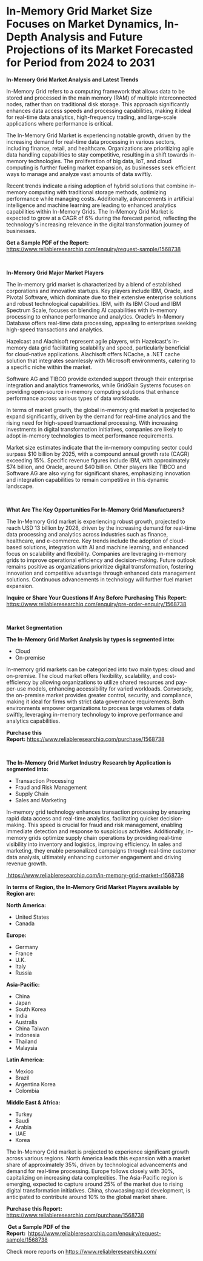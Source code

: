 <p><h1>In-Memory Grid Market Size Focuses on Market Dynamics, In-Depth Analysis and Future Projections of its Market Forecasted for Period from 2024 to 2031</h1></p><p><strong>In-Memory Grid Market Analysis and Latest Trends</strong></p>
<p><p>In-Memory Grid refers to a computing framework that allows data to be stored and processed in the main memory (RAM) of multiple interconnected nodes, rather than on traditional disk storage. This approach significantly enhances data access speeds and processing capabilities, making it ideal for real-time data analytics, high-frequency trading, and large-scale applications where performance is critical. </p><p>The In-Memory Grid Market is experiencing notable growth, driven by the increasing demand for real-time data processing in various sectors, including finance, retail, and healthcare. Organizations are prioritizing agile data handling capabilities to stay competitive, resulting in a shift towards in-memory technologies. The proliferation of big data, IoT, and cloud computing is further fueling market expansion, as businesses seek efficient ways to manage and analyze vast amounts of data swiftly.</p><p>Recent trends indicate a rising adoption of hybrid solutions that combine in-memory computing with traditional storage methods, optimizing performance while managing costs. Additionally, advancements in artificial intelligence and machine learning are leading to enhanced analytics capabilities within In-Memory Grids. The In-Memory Grid Market is expected to grow at a CAGR of 6% during the forecast period, reflecting the technology's increasing relevance in the digital transformation journey of businesses.</p></p>
<p><strong>Get a Sample PDF of the Report:&nbsp;</strong> <a href="https://www.reliableresearchiq.com/enquiry/request-sample/1568738?utm_campaign=1123&utm_medium=2&utm_source=Github&utm_content=ia&utm_term=28122024&utm_id=in-memory-grid">https://www.reliableresearchiq.com/enquiry/request-sample/1568738</a></p>
<p>&nbsp;</p>
<p><strong>In-Memory Grid Major Market Players</strong></p>
<p><p>The in-memory grid market is characterized by a blend of established corporations and innovative startups. Key players include IBM, Oracle, and Pivotal Software, which dominate due to their extensive enterprise solutions and robust technological capabilities. IBM, with its IBM Cloud and IBM Spectrum Scale, focuses on blending AI capabilities with in-memory processing to enhance performance and analytics. Oracle’s In-Memory Database offers real-time data processing, appealing to enterprises seeking high-speed transactions and analytics.</p><p>Hazelcast and Alachisoft represent agile players, with Hazelcast's in-memory data grid facilitating scalability and speed, particularly beneficial for cloud-native applications. Alachisoft offers NCache, a .NET cache solution that integrates seamlessly with Microsoft environments, catering to a specific niche within the market.</p><p>Software AG and TIBCO provide extended support through their enterprise integration and analytics frameworks, while GridGain Systems focuses on providing open-source in-memory computing solutions that enhance performance across various types of data workloads.</p><p>In terms of market growth, the global in-memory grid market is projected to expand significantly, driven by the demand for real-time analytics and the rising need for high-speed transactional processing. With increasing investments in digital transformation initiatives, companies are likely to adopt in-memory technologies to meet performance requirements.</p><p>Market size estimates indicate that the in-memory computing sector could surpass $10 billion by 2025, with a compound annual growth rate (CAGR) exceeding 15%. Specific revenue figures include IBM, with approximately $74 billion, and Oracle, around $40 billion. Other players like TIBCO and Software AG are also vying for significant shares, emphasizing innovation and integration capabilities to remain competitive in this dynamic landscape.</p></p>
<p>&nbsp;</p>
<p><strong>What Are The Key Opportunities For In-Memory Grid Manufacturers?</strong></p>
<p><p>The In-Memory Grid market is experiencing robust growth, projected to reach USD 13 billion by 2028, driven by the increasing demand for real-time data processing and analytics across industries such as finance, healthcare, and e-commerce. Key trends include the adoption of cloud-based solutions, integration with AI and machine learning, and enhanced focus on scalability and flexibility. Companies are leveraging in-memory grids to improve operational efficiency and decision-making. Future outlook remains positive as organizations prioritize digital transformation, fostering innovation and competitive advantage through enhanced data management solutions. Continuous advancements in technology will further fuel market expansion.</p></p>
<p><strong>Inquire or Share Your Questions If Any Before Purchasing This Report:</strong> <a href="https://www.reliableresearchiq.com/enquiry/pre-order-enquiry/1568738?utm_campaign=1123&utm_medium=2&utm_source=Github&utm_content=ia&utm_term=28122024&utm_id=in-memory-grid">https://www.reliableresearchiq.com/enquiry/pre-order-enquiry/1568738</a></p>
<p>&nbsp;</p>
<p><strong>Market Segmentation</strong></p>
<p><strong>The In-Memory Grid Market Analysis by types is segmented into:</strong></p>
<p><ul><li>Cloud</li><li>On-premise</li></ul></p>
<p><p>In-memory grid markets can be categorized into two main types: cloud and on-premise. The cloud market offers flexibility, scalability, and cost-efficiency by allowing organizations to utilize shared resources and pay-per-use models, enhancing accessibility for varied workloads. Conversely, the on-premise market provides greater control, security, and compliance, making it ideal for firms with strict data governance requirements. Both environments empower organizations to process large volumes of data swiftly, leveraging in-memory technology to improve performance and analytics capabilities.</p></p>
<p><strong>Purchase this Report:&nbsp;</strong><a href="https://www.reliableresearchiq.com/purchase/1568738?utm_campaign=1123&utm_medium=2&utm_source=Github&utm_content=ia&utm_term=28122024&utm_id=in-memory-grid">https://www.reliableresearchiq.com/purchase/1568738</a></p>
<p>&nbsp;</p>
<p><strong>The In-Memory Grid Market Industry Research by Application is segmented into:</strong></p>
<p><ul><li>Transaction Processing</li><li>Fraud and Risk Management</li><li>Supply Chain</li><li>Sales and Marketing</li></ul></p>
<p><p>In-memory grid technology enhances transaction processing by ensuring rapid data access and real-time analytics, facilitating quicker decision-making. This speed is crucial for fraud and risk management, enabling immediate detection and response to suspicious activities. Additionally, in-memory grids optimize supply chain operations by providing real-time visibility into inventory and logistics, improving efficiency. In sales and marketing, they enable personalized campaigns through real-time customer data analysis, ultimately enhancing customer engagement and driving revenue growth.</p></p>
<p><a href="https://www.reliableresearchiq.com/in-memory-grid-market-r1568738?utm_campaign=1123&utm_medium=2&utm_source=Github&utm_content=ia&utm_term=28122024&utm_id=in-memory-grid">&nbsp;https://www.reliableresearchiq.com/in-memory-grid-market-r1568738</a></p>
<p><strong>In terms of Region, the In-Memory Grid Market Players available by Region are:</strong></p>
<p>
    <p> <strong> North America: </strong>
        <ul>
            <li>United States</li>
            <li>Canada</li>
        </ul>
        </p> 
    <p> <strong> Europe: </strong>
        <ul>
            <li>Germany</li>
            <li>France</li>
            <li>U.K.</li>
            <li>Italy</li>
            <li>Russia</li>
        </ul>
        </p> 
    <p> <strong> Asia-Pacific: </strong>
        <ul>
            <li>China</li>
            <li>Japan</li>
            <li>South Korea</li>
            <li>India</li>
            <li>Australia</li>
            <li>China Taiwan</li>
            <li>Indonesia</li>
            <li>Thailand</li>
            <li>Malaysia</li>
        </ul>
        </p> 
    <p> <strong> Latin America: </strong>
        <ul>
            <li>Mexico</li>
            <li>Brazil</li>
            <li>Argentina Korea</li>
            <li>Colombia</li>
        </ul>
        </p> 
    <p> <strong> Middle East & Africa: </strong>
        <ul>
            <li>Turkey</li>
            <li>Saudi</li>
            <li>Arabia</li>
            <li>UAE</li>
            <li>Korea</li>
        </ul>
    </p>
    </p>
<p><p>The In-Memory Grid market is projected to experience significant growth across various regions. North America leads this expansion with a market share of approximately 35%, driven by technological advancements and demand for real-time processing. Europe follows closely with 30%, capitalizing on increasing data complexities. The Asia-Pacific region is emerging, expected to capture around 25% of the market due to rising digital transformation initiatives. China, showcasing rapid development, is anticipated to contribute around 10% to the global market share.</p></p>
<p><strong>Purchase this Report: </strong><a href="https://www.reliableresearchiq.com/purchase/1568738?utm_campaign=1123&utm_medium=2&utm_source=Github&utm_content=ia&utm_term=28122024&utm_id=in-memory-grid">https://www.reliableresearchiq.com/purchase/1568738</a></p>
<p>&nbsp;<strong>Get a Sample PDF of the Report:&nbsp;&nbsp;</strong><a href="https://www.reliableresearchiq.com/enquiry/request-sample/1568738?utm_campaign=1123&utm_medium=2&utm_source=Github&utm_content=ia&utm_term=28122024&utm_id=in-memory-grid">https://www.reliableresearchiq.com/enquiry/request-sample/1568738</a></p>
<p><strong></strong></p>
<p>Check more reports on <a href="https://www.reliableresearchiq.com/?utm_campaign=1123&utm_medium=2&utm_source=Github&utm_content=ia&utm_term=28122024&utm_id=in-memory-grid">https://www.reliableresearchiq.com/</a></p>